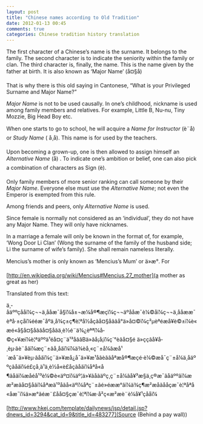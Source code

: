 ```yaml
---
layout: post
title: "Chinese names according to Old Tradition"
date: 2012-01-13 00:45
comments: true
categories: Chinese tradition history translation
---
```


The first character of a Chinese’s name is the surname. It belongs to the family. The second character is to indicate the seniority within the family or clan. The third character is, finally, the name. This is the name given by the father at birth. It is also known as ‘Major Name’ (å¤§å)


That is why there is this old saying in Cantonese, “What is your Privileged Surname and Major Name?”


*Major Name* is not to be used causally. In one’s childhood, nickname is used among family members and relatives. For example, Little B, Nu-nu, Tiny Mozzie, Big Head Boy etc.


When one starts to go to school, he will acquire a *Name for Instructor* (è¨å) or *Study Name* ( å­¸å). This name is for used by the teachers.


Upon becoming a grown-up, one is then allowed to assign himself an *Alternative Name* (å­) . To indicate one’s ambition or belief, one can also pick a combination of characters as Sign (è).


Only family members of more senior ranking can call someone by their *Major Name*. Everyone else must use the *Alternative Name*; not even the Emperor is exempted from this rule.


Among friends and peers, only *Alternative Name* is used.


Since female is normally not considered as an ‘individual’,  they do not have any Major Name. They will only have nicknames. 


In a marriage a female will only be known in the format of, for example, ‘Wong Door Li Clan’ (Wong the surname of the family of the husband side; Li the surname of wife’s family). She shall remain nameless literally.


Mencius’s mother is only known as ‘Mencius’s Mum’ or ä»æ°. For 

[http://en.wikipedia.org/wiki/Mencius#Mencius.27_mother](a mother as great as her)


Translated from this text:


ä¸­åäººçåå­ï¼ç¬¬ä¸åå­æ¯å§ï¼å±¬æ¼å®¶æçï¼ç¬¬äºåå­æ¯è¼©åï¼ç¬¬ä¸åå­ææ¯èªå·±çåï¼ééæ¯åºä¸å¾ç±ç¶è¦ªå½åçãå¤§åããå°ä»å¤©ï¼ç²µèªéæå¥è©±ï¼è«æé«å§å¤§åããå¤§åãä¸è½é¨ä¾¿èªªï¼å­©ç«¥æï¼è¦ªäººä¹éå¤ç¨ä¹³åââBä»ãå¡å¡ï¼ç´°èãå¤§é ­ä»ç­ç­ãå¥å­¸èµ·ãè¨åãï¼æç¨±ãå­¸åãï¼ï¼ä¾èå¸«ç¨±å¼ãæå¹´æå¯ä»¥èµ·ãå­ãï¼ç¨ä»¥æå¿å¯ä»¥æ¹åãèããåªæå®¶æçé·è¼©æå¯ç¨±å¼ä¸åäººçãåãï¼é£çå¸ä¹ä¸è½å«è£å­çãåãï¼åªå«å¶ãå­ãï¼æåéå¹³è¼©è«äº¤ï¼äº¦ä»¥ãå­ãäºç¸ç¨±å¼ãå¥³æ§ä¸ç®æ¯ãåäººãï¼ææ²æãå¤§åãï¼åªæä¹³åãå«äºï¼åªç¨±ãé»éææ°ãï¼ä¾ç¶æ²æåãå­å­çæ¯è¦ªåªå«å­æ¯ï¼ä»æ°ãéæ¨£åå¤§çæ¯è¦ªï¼æ­·å²ç«æ²æè¨è¼å¥¹çåå­ï¼

[http://www.hkej.com/template/dailynews/jsp/detail.jsp?dnews_id=3294&cat_id=9&title_id=483277](Source (Behind a pay wall))

